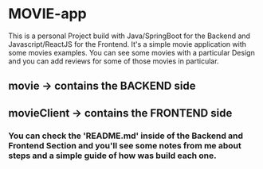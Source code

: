 # MOVIE-app
This is a personal Project build with Java/SpringBoot for the Backend and Javascript/ReactJS for the Frontend. It's a simple movie application with some movies examples. You can see some movies with a particular Design and you can add reviews for some of those movies in particular.

## movie -> contains the BACKEND side
## movieClient -> contains the FRONTEND side

### You can check the 'README.md' inside of the Backend and Frontend Section and you'll see some notes from me about steps and a simple guide of how was build each one.
